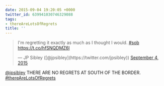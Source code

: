 ```yaml
---
date: 2015-09-04 19:20:05 +0000
twitter_id: 639941030746329088
tags:
- thereAreLotsOfRegrets
title: ''
---
```


<blockquote class="twitter-tweet"><p lang="en" dir="ltr">I&#39;m regretting it exactly as much as I thought I would. <a href="https://twitter.com/hashtag/sob?src=hash&amp;ref_src=twsrc%5Etfw">#sob</a> <a href="https://t.co/hfSNQDMZ6l">https://t.co/hfSNQDMZ6l</a></p>&mdash; JP Sibley ([@jpsibley](https://twitter.com/jpsibley)) <a href="https://twitter.com/jpsibley/status/639940467422068737?ref_src=twsrc%5Etfw">September 4, 2015</a></blockquote>
<script async src="https://platform.twitter.com/widgets.js" charset="utf-8"></script>

[@jpsibley](https://twitter.com/jpsibley) THERE ARE NO REGRETS AT SOUTH OF THE BORDER. [#thereAreLotsOfRegrets](https://twitter.com/hashtag/thereAreLotsOfRegrets)
